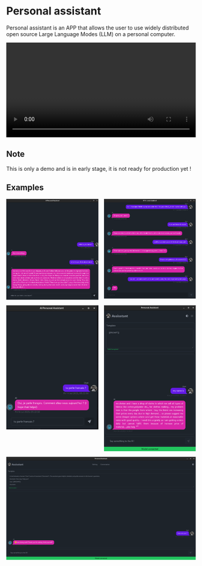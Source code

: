 # Personal assistant

Personal assistant is an APP that allows the user to use widely distributed open source Large Language Modes (LLM) on a personal computer.

<video src="./docs/assets/demo.webm" controls="controls" width="100%" >
 </video>

## Note

This is only a demo and is in early stage, it is not ready for production yet !

## Examples

<div align="center" width="100%" style="display: grid; grid-template-columns: repeat(2, 1fr); grid-gap: 15px;">
    <img src="./docs/assets/examples1.png" alt="Example_1" width="100%" />
    <img src="./docs/assets/examples3.png" alt="Example_3" width="100%" />
    <img src="./docs/assets/examples2.png" alt="Example_2" width="100%" />
    <img src="./docs/assets/examples4.png" alt="Example_4" width="100%" />
    <img src="./docs/assets/examples5.png" alt="Example_5" width="100%" style="grid-column-start: 1; grid-column-end: 3;"/>
</div>
